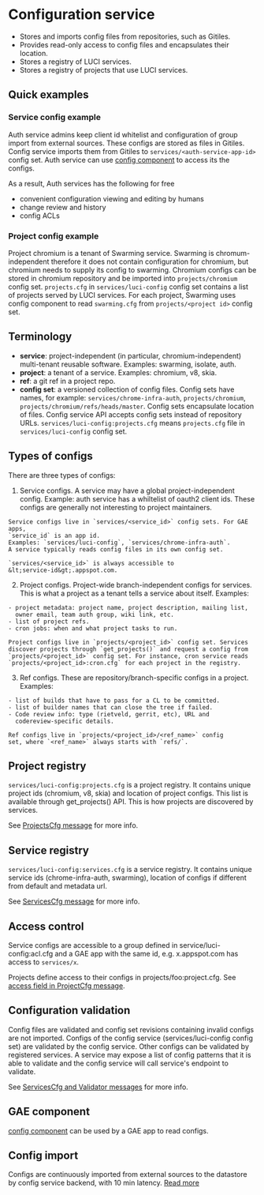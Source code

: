 # Configuration service

  - Stores and imports config files from repositories, such as Gitiles.
  - Provides read-only access to config files and encapsulates their location.
  - Stores a registry of LUCI services.
  - Stores a registry of projects that use LUCI services.

## Quick examples

### Service config example
Auth service admins keep client id whitelist and configuration of group import
from external sources. These configs are stored as files in Gitiles.
Config service imports them from Gitiles to `services/<auth-service-app-id>`
config set. Auth service can use
[config component](../components/components/config) to access its the configs.

As a result, Auth services has the following for free

  - convenient configuration viewing and editing by humans
  - change review and history
  - config ACLs


### Project config example

Project chromium is a tenant of Swarming service. Swarming is
chromum-independent therefore it does not contain configuration for chromium,
but chromium needs to supply its config to swarming. Chromium configs can be
stored in chromium repository and be imported into `projects/chromium` config
set. `projects.cfg` in `services/luci-config` config set contains a list of
projects served by LUCI services. For each project, Swarming uses config
component to read `swarming.cfg` from `projects/<project id>` config set.


## Terminology

  - **service**: project-independent (in particular, chromium-independent)
    multi-tenant reusable software. Examples: swarming, isolate, auth.
  - **project**: a tenant of a service. Examples: chromium, v8, skia.
  - **ref**: a git ref in a project repo.
  - **config set**: a versioned collection of config files. Config sets have
    names, for example: `services/chrome-infra-auth`, `projects/chromium`,
    `projects/chromium/refs/heads/master`. Config sets encapsulate location of
    files. Config service API accepts config sets instead of repository URLs.
    `services/luci-config:projects.cfg` means `projects.cfg` file in
    `services/luci-config` config set.

## Types of configs

There are three types of configs:

  1. Service configs. A service may have a global project-independent config.
    Example: auth service has a whiltelist of oauth2 client ids.
    These configs are generally not interesting to project maintainers.

    Service configs live in `services/<service_id>` config sets. For GAE apps,
    `service_id` is an app id.
    Examples: `services/luci-config`, `services/chrome-infra-auth`.
    A service typically reads config files in its own config set.

    `services/<service_id>` is always accessible to
    &lt;service-id&gt;.appspot.com.

  2. Project configs. Project-wide branch-independent configs for services.
    This is what a project as a tenant tells a service about itself. Examples:

    - project metadata: project name, project description, mailing list,
      owner email, team auth group, wiki link, etc.
    - list of project refs.
    - cron jobs: when and what project tasks to run.

    Project configs live in `projects/<project_id>` config set. Services
    discover projects through `get_projects()` and request a config from
    `projects/<project_id>` config set. For instance, cron service reads
    `projects/<project_id>:cron.cfg` for each project in the registry.

  3. Ref configs. These are repository/branch-specific configs in a project.
    Examples:

    - list of builds that have to pass for a CL to be committed.
    - list of builder names that can close the tree if failed.
    - Code review info: type (rietveld, gerrit, etc), URL and
      codereview-specific details.

    Ref configs live in `projects/<project_id>/<ref_name>` config
    set, where `<ref_name>` always starts with `refs/`.

## Project registry

`services/luci-config:projects.cfg` is a project registry. It contains unique
project ids (chromium, v8, skia) and location of project configs. This list is
available through get_projects() API. This is how projects are discovered by
services.

See [ProjectsCfg message](proto/service_config.proto) for more info.

## Service registry

`services/luci-config:services.cfg` is a service registry. It contains unique
service ids (chrome-infra-auth, swarming), location of configs if different from
default and metadata url.

See [ServicesCfg message](proto/service_config.proto) for more info.

## Access control

Service configs are accessible to a group defined in service/luci-config:acl.cfg
and a GAE app with the same id, e.g. x.appspot.com has access to `services/x`.

Projects define access to their configs in projects/foo:project.cfg. See
[access field in ProjectCfg message](proto/project_config.proto).

## Configuration validation

Config files are validated and config set revisions containing invalid configs
are not imported. Configs of the config service (services/luci-config config
set) are validated by the config service. Other configs can be validated by
registered services. A service may expose a list of config patterns that it is
able to validate and the config service will call service's endpoint to
validate.

See [ServicesCfg and Validator messages](proto/service_config.proto) for more
info.

## GAE component

[config component](../components/components/config) can be used by a GAE app to
read configs.

## Config import

Configs are continuously imported from external sources to the datastore by
config service backend, with 10 min latency.
[Read more](https://github.com/luci/luci-py/wiki/Config-service:-config-import)
